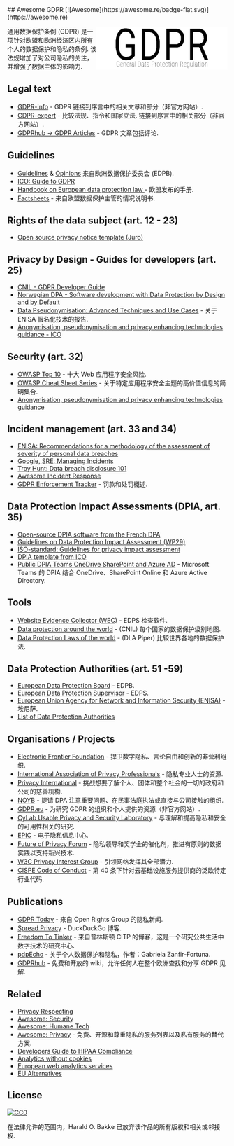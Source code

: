<div class="github-widget" data-repo="bakke92/awesome-gdpr"></div>
## Awesome GDPR [![Awesome](https://awesome.re/badge-flat.svg)](https://awesome.re)

[<img src="https://raw.githubusercontent.com/bakke92/awesome-gdpr/master/GDPR.png" align="right" width="300">](https://eur-lex.europa.eu/legal-content/EN/TXT/?uri=CELEX%3A32016R0679)

通用数据保护条例 (GDPR) 是一项针对欧盟和欧洲经济区内所有个人的数据保护和隐私的条例. 该法规增加了对公司隐私的关注，并增强了数据主体的影响力.


## Legal text
* [GDPR-info](https://gdpr-info.eu/) - GDPR 链接到序言中的相关文章和部分（非官方网站）.
* [GDPR-expert](https://www.gdpr-expert.com/home.html?mid=5)  - 比较法规、指令和国家立法. 链接到序言中的相关部分（非官方网站）.
* [GDPRhub -> GDPR Articles](https://gdprhub.eu/index.php?title=Category:GDPR_Articles) - GDPR 文章包括评论.
  
## Guidelines
* [Guidelines](https://edpb.europa.eu/our-work-tools/general-guidance/gdpr-guidelines-recommendations-best-practices_en) & [Opinions](https://edpb.europa.eu/our-work-tools/consistency-findings/opinions_en) 来自欧洲数据保护委员会 (EDPB).
* [ICO: Guide to GDPR](https://ico.org.uk/for-organisations/guide-to-data-protection/guide-to-the-general-data-protection-regulation-gdpr/)
* [Handbook on European data protection law ](https://publications.europa.eu/en/publication-detail/-/publication/5b0cfa83-63f3-11e8-ab9c-01aa75ed71a1) - 欧盟发布的手册.
* [Factsheets](https://edps.europa.eu/data-protection/our-work/our-work-by-type/factsheets_en) - 来自欧盟数据保护主管的情况说明书.
  
## Rights of the data subject (art. 12 - 23)
* [Open source privacy notice template (Juro)](https://github.com/juro-privacy/free-privacy-notice)

## Privacy by Design - Guides for developers (art. 25)
* [CNIL - GDPR Developer Guide](https://github.com/LINCnil/GDPR-Developer-Guide)
* [Norwegian DPA - Software development with Data Protection by Design and by Default](https://www.datatilsynet.no/en/about-privacy/virksomhetenes-plikter/innebygd-personvern/data-protection-by-design-and-by-default/)
* [Data Pseudonymisation: Advanced Techniques and Use Cases](https://www.enisa.europa.eu/publications/data-pseudonymisation-advanced-techniques-and-use-cases/) - 关于 ENISA 假名化技术的报告.
* [Anonymisation, pseudonymisation and privacy enhancing technologies guidance - ICO](https://ico.org.uk/about-the-ico/ico-and-stakeholder-consultations/ico-call-for-views-anonymisation-pseudonymisation-and-privacy-enhancing-technologies-guidance/)

## Security (art. 32)
* [OWASP Top 10](https://owasp.org/www-project-top-ten/) - 十大 Web 应用程序安全风险.
* [OWASP Cheat Sheet Series](https://cheatsheetseries.owasp.org/) - 关于特定应用程序安全主题的高价值信息的简明集合.
* [Anonymisation, pseudonymisation and privacy enhancing technologies guidance](https://ico.org.uk/about-the-ico/ico-and-stakeholder-consultations/ico-call-for-views-anonymisation-pseudonymisation-and-privacy-enhancing-technologies-guidance/)

## Incident management (art. 33 and 34)
* [ENISA: Recommendations for a methodology of the assessment of severity of personal data breaches](https://www.enisa.europa.eu/publications/dbn-severity)
* [Google, SRE: Managing Incidents](https://landing.google.com/sre/sre-book/chapters/managing-incidents/)
* [Troy Hunt: Data breach disclosure 101](https://www.troyhunt.com/data-breach-disclosure-101-how-to-succeed-after-youve-failed/)
* [Awesome Incident Response](https://github.com/meirwah/awesome-incident-response)
* [GDPR Enforcement Tracker](http://www.enforcementtracker.com/) - 罚款和处罚概述.

## Data Protection Impact Assessments (DPIA, art. 35)
* [Open-source DPIA software from the French DPA](https://www.cnil.fr/en/open-source-pia-software-helps-carry-out-data-protection-impact-assesment)
* [Guidelines on Data Protection Impact Assessment (WP29)](https://ec.europa.eu/newsroom/article29/item-detail.cfm?item_id=611236)
* [ISO-standard: Guidelines for privacy impact assessment](https://www.iso.org/standard/62289.html)
* [DPIA template from ICO](https://iapp.org/resources/article/sample-dpia-template/)
* [Public DPIA Teams OneDrive SharePoint and Azure AD](https://www.rijksoverheid.nl/documenten/publicaties/2022/02/21/public-dpia-teams-onedrive-sharepoint-and-azure-ad) - Microsoft Teams 的 DPIA 结合 OneDrive、SharePoint Online 和 Azure Active Directory.

## Tools
* [Website Evidence Collector (WEC)](https://github.com/EU-EDPS/website-evidence-collector) - EDPS 检查软件.
* [Data protection around the world](https://www.cnil.fr/en/data-protection-around-the-world) - (CNIL) 每个国家的数据保护级别地图. 
* [Data Protection Laws of the world](https://www.dlapiperdataprotection.com/) - (DLA Piper) 比较世界各地的数据保护法.
 
## Data Protection Authorities (art. 51 -59)
* [European Data Protection Board](https://edpb.europa.eu/) - EDPB.
* [European Data Protection Supervisor](https://edps.europa.eu/) - EDPS.
* [European Union Agency for Network and Information Security (ENISA)](https://www.enisa.europa.eu/topics/data-protection) - 埃尼萨.
* [List of Data Protection Authorities](https://pdpecho.com/the-list/)
  
## Organisations / Projects
* [Electronic Frontier Foundation](https://www.eff.org/) - 捍卫数字隐私、言论自由和创新的非营利组织.
* [International Association of Privacy Professionals](https://iapp.org/) - 隐私专业人士的资源.
* [Privacy International](https://www.privacyinternational.org) - 挑战想要了解个人、团体和整个社会的一切的政府和公司的慈善机构.
* [NOYB](https://noyb.eu/) - 提请 DPA 注意重要问题、在民事法庭执法或直接与公司接触的组织.
* [GDPR.eu](https://gdpr.eu/) - 为研究 GDPR 的组织和个人提供的资源（非官方网站）.
* [CyLab Usable Privacy and Security Laboratory](https://cups.cs.cmu.edu/) - 与理解和提高隐私和安全的可用性相关的研究.
* [EPIC](https://epic.org/) - 电子隐私信息中心.
* [Future of Privacy Forum](https://fpf.org/) - 隐私领导和奖学金的催化剂，推进有原则的数据实践以支持新兴技术.
* [W3C Privacy Interest Group](https://www.w3.org/Privacy/) - 引领网络发挥其全部潜力.
* [CISPE Code of Conduct](https://www.codeofconduct.cloud/) - 第 40 条下针对云基础设施服务提供商的泛欧特定行业代码.

## Publications
* [GDPR Today](https://www.gdprtoday.org/) - 来自 Open Rights Group 的隐私新闻.
* [Spread Privacy](https://spreadprivacy.com/) - DuckDuckGo 博客.
* [Freedom To Tinker](https://freedom-to-tinker.com/) - 来自普林斯顿 CITP 的博客，这是一个研究公共生活中数字技术的研究中心.
* [pdpEcho](https://pdpecho.com/) - 关于个人数据保护和隐私，作者：Gabriela Zanfir-Fortuna.
* [GDPRhub](https://gdprhub.eu/) - 免费和开放的 wiki，允许任何人在整个欧洲查找和分享 GDPR 见解.
    
## Related
* [Privacy Respecting](https://github.com/nikitavoloboev/privacy-respecting)
* [Awesome: Security](https://github.com/sindresorhus/awesome#security)
* [Awesome: Humane Tech](https://github.com/humanetech-community/awesome-humane-tech#readme)
* [Awesome: Privacy](https://github.com/pluja/awesome-privacy#readme) - 免费、开源和尊重隐私的服务列表以及私有服务的替代方案.
* [Developers Guide to HIPAA Compliance](https://github.com/truevault/hipaa-compliance-developers-guide)
* [Analytics without cookies](https://www.gocookieless.com/)
* [European web analytics services](https://european-alternatives.eu/category/web-analytics-services)
* [EU Alternatives](https://dasprive.be/eu-alternatives/)

## License
[![CC0](http://mirrors.creativecommons.org/presskit/buttons/88x31/svg/cc-zero.svg)](https://creativecommons.org/publicdomain/zero/1.0/)

在法律允许的范围内，Harald O. Bakke 已放弃该作品的所有版权和相关或邻接权.

